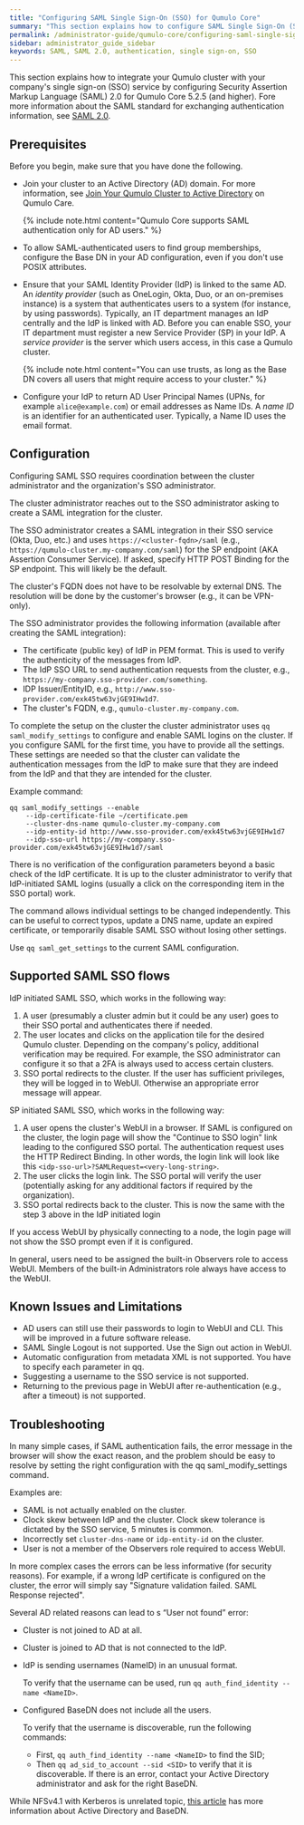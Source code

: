 ```yaml
---
title: "Configuring SAML Single Sign-On (SSO) for Qumulo Core"
summary: "This section explains how to configure SAML Single Sign-On (SSO) for Qumulo Core."
permalink: /administrator-guide/qumulo-core/configuring-saml-single-sign-on-sso.html
sidebar: administrator_guide_sidebar
keywords: SAML, SAML 2.0, authentication, single sign-on, SSO
---
```


This section explains how to integrate your Qumulo cluster with your company's single sign-on (SSO) service by configuring Security Assertion Markup Language (SAML) 2.0 for Qumulo Core 5.2.5 (and higher). Fore more information about the SAML standard for exchanging authentication information, see [SAML 2.0](https://en.wikipedia.org/wiki/SAML_2.0).

## Prerequisites
Before you begin, make sure that you have done the following.

* Join your cluster to an Active Directory (AD) domain. For more information, see [Join Your Qumulo Cluster to Active Directory](https://care.qumulo.com/hc/en-us/articles/115007276068) on Qumulo Care.

  {% include note.html content="Qumulo Core supports SAML authentication only for AD users." %}

* To allow SAML-authenticated users to find group memberships, configure the Base DN in your AD configuration, even if you don't use POSIX attributes.

* Ensure that your SAML Identity Provider (IdP) is linked to the same AD. An _identity provider_ (such as OneLogin, Okta, Duo, or an on-premises instance) is a system that authenticates users to a system (for instance, by using passwords). Typically, an IT department manages an IdP centrally and the IdP is linked with AD. Before you can enable SSO, your IT department must register a new Service Provider (SP) in your IdP. A _service provider_ is the server which users access, in this case a Qumulo cluster.

  {% include note.html content="You can use trusts, as long as the Base DN covers all users that might require access to your cluster." %}
  
* Configure your IdP to return AD User Principal Names (UPNs, for example `alice@example.com`) or email addresses as Name IDs. A _name ID_ is an identifier for an authenticated user. Typically, a Name ID uses the email format.


## Configuration
Configuring SAML SSO requires coordination between the cluster administrator and the organization's SSO administrator.

The cluster administrator reaches out to the SSO administrator asking to create a SAML integration for the cluster.

The SSO administrator creates a SAML integration in their SSO service (Okta, Duo, etc.) and uses `https://<cluster-fqdn>/saml` (e.g., `https://qumulo-cluster.my-company.com/saml`) for the SP endpoint (AKA Assertion Consumer Service). If asked, specify HTTP POST Binding for the SP endpoint. This will likely be the default.

The cluster's FQDN does not have to be resolvable by external DNS. The resolution will be done by the customer's browser (e.g., it can be VPN-only).

The SSO administrator provides the following information (available after creating the SAML integration):
- The certificate (public key) of IdP in PEM format. This is used to verify the authenticity of the messages from IdP.
- The IdP SSO URL to send authentication requests from the cluster, e.g., `https://my-company.sso-provider.com/something`.
- IDP Issuer/EntityID, e.g., `http://www.sso-provider.com/exk45tw63vjGE9IHw1d7`.
- The cluster's FQDN, e.g., `qumulo-cluster.my-company.com`.

To complete the setup on the cluster the cluster administrator uses `qq saml_modify_settings` to configure and enable SAML logins on the cluster. If you configure SAML for the first time, you have to provide all the settings. These settings are needed so that the cluster can validate the authentication messages from the IdP to make sure that they are indeed from the IdP and that they are intended for the cluster.

Example command:
```
qq saml_modify_settings --enable 
    --idp-certificate-file ~/certificate.pem 
    --cluster-dns-name qumulo-cluster.my-company.com 
    --idp-entity-id http://www.sso-provider.com/exk45tw63vjGE9IHw1d7 
    --idp-sso-url https://my-company.sso-provider.com/exk45tw63vjGE9IHw1d7/saml
```

There is no verification of the configuration parameters beyond a basic check of the IdP certificate. It is up to the cluster administrator to verify that IdP-initiated SAML logins (usually a click on the corresponding item in the SSO portal) work.

The command allows individual settings to be changed independently. This can be useful to correct typos, update a DNS name, update an expired certificate, or temporarily disable SAML SSO without losing other settings.

Use `qq saml_get_settings` to the current SAML configuration.

## Supported SAML SSO flows
IdP initiated SAML SSO, which works in the following way:
1. A user (presumably a cluster admin but it could be any user) goes to their SSO portal and authenticates there if needed.
1. The user locates and clicks on the application tile for the desired Qumulo cluster. Depending on the company's policy, additional verification may be required. For example, the SSO administrator can configure it so that a 2FA is always used to access certain clusters.
1. SSO portal redirects to the cluster. If the user has sufficient privileges, they will be logged in to WebUI. Otherwise an appropriate error message will appear.

SP initiated SAML SSO, which works in the following way:
1. A user opens the cluster's WebUI in a browser. If SAML is configured on the cluster, the login page will show the "Continue to SSO login" link leading to the configured SSO portal.
The authentication request uses the HTTP Redirect Binding. In other words, the login link will look like this `<idp-sso-url>?SAMLRequest=<very-long-string>`.
1. The user clicks the login link. The SSO portal will verify the user (potentially asking for any additional factors if required by the organization).
1. SSO portal redirects back to the cluster. This is now the same with the step 3 above in the IdP initiated login

If you access WebUI by physically connecting to a node, the login page will not show the SSO prompt even if it is configured.

In general, users need to be assigned the built-in Observers role to access WebUI. Members of the built-in Administrators role always have access to the WebUI.

## Known Issues and Limitations
- AD users can still use their passwords to login to WebUI and CLI. This will be improved in a future software release.
- SAML Single Logout is not supported. Use the Sign out action in WebUI.
- Automatic configuration from metadata XML is not supported. You have to specify each parameter in qq.
- Suggesting a username to the SSO service is not supported.
- Returning to the previous page in WebUI after re-authentication (e.g., after a timeout) is not supported.

## Troubleshooting
In many simple cases, if SAML authentication fails, the error message in the browser will show the exact reason, and the problem should be easy to resolve by setting the right configuration with the qq saml_modify_settings command.

Examples are:
- SAML is not actually enabled on the cluster.
- Clock skew between IdP and the cluster. Clock skew tolerance is dictated by the SSO service, 5 minutes is common.
- Incorrectly set `cluster-dns-name` or `idp-entity-id` on the cluster.
- User is not a member of the Observers role required to access WebUI.

In more complex cases the errors can be less informative (for security reasons). For example, if a wrong IdP certificate is configured on the cluster, the error will simply say "Signature validation failed. SAML Response rejected".

Several AD related reasons can lead to s “User not found” error:
- Cluster is not joined to AD at all.
- Cluster is joined to AD that is not connected to the IdP.
- IdP is sending usernames (NameID) in an unusual format.
  
  To verify that the username can be used, run `qq auth_find_identity --name <NameID>`.
- Configured BaseDN does not include all the users.
  
  To verify that the username is discoverable, run the following commands:
  - First, `qq auth_find_identity --name <NameID>` to find the SID;
  - Then `qq ad_sid_to_account --sid <SID>` to verify that it is discoverable.
If there is an error, contact your Active Directory administrator and ask for the right BaseDN.

While NFSv4.1 with Kerberos is unrelated topic, [this article](../kerberos/kerberos-prerequisites-joining-cluster-active-directory.md#specifying-the-base-distinguished-name-base-dn) has more information about Active Directory and BaseDN.

